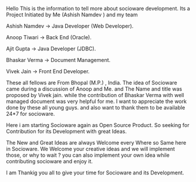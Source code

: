 Hello This is the information to tell more about socioware development. 
Its a Project Initiated by Me (Ashish Namdev ) and my team

Ashish Namdev -> Java Developer (Web Developer). 

Anoop Tiwari -> Back End (Oracle). 

Ajit Gupta -> Java Developer (JDBC). 

Bhaskar Verma -> Document Management. 

Vivek Jain -> Front End Developer.

These all fellows are From Bhopal (M.P.) , India. The idea of Socioware came during a discussion of Anoop and Me. 
and The Name and title was proposed by Vivek jain. while the contribution of Bhaskar Verma with well managed document was very helpful for me.
I want to appreciate the work done by these all young guys. and also want to thank them to be available 24*7 for socioware. 

Here i am starting Socioware again as Open Source Product. So seeking for Contribution for its Development with great Ideas.

The New and Great Ideas are always Welcome every Where so Same here in Socioware. We Welcome your creative ideas and we will implement those, 
or why to wait ? you can also implement your own idea while contributing socioware and enjoy it.

I am Thankig you all to give your time for Socioware and its Development.
